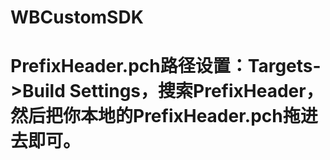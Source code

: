 # WBCustomSDK

# PrefixHeader.pch路径设置：Targets->Build Settings，搜索PrefixHeader，然后把你本地的PrefixHeader.pch拖进去即可。
